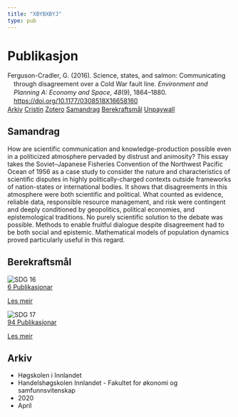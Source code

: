```yaml
---
title: "XBYBXBYJ"
type: pub
---
```

<h1>Publikasjon</h1>
<article id="csl-bib-container-XBYBXBYJ" class="csl-bib-container">
  <div class="csl-bib-body" style="line-height: 1.35; padding-left: 1em; text-indent:-1em;">
  <div class="csl-entry">Ferguson-Cradler, G. (2016). Science, states, and salmon: Communicating through disagreement over a Cold War fault line. <i>Environment and Planning A: Economy and Space</i>, <i>48</i>(9), 1864&#x2013;1880. <a href="https://doi.org/10.1177/0308518X16658160">https://doi.org/10.1177/0308518X16658160</a></div>
</div>
  <div class="csl-bib-buttons">
    <a href="#taxonomy-article-XBYBXBYJ" class="csl-bib-button">Arkiv</a>
    <a href="https://app.cristin.no/results/show.jsf?id=1807167" alt="Cristin URL" class="csl-bib-button">Cristin</a>
    <a href="http://zotero.org/groups/5402882/items/XBYBXBYJ" alt="Zotero URL" class="csl-bib-button">Zotero</a>
    <a href="#abstract-article-XBYBXBYJ" class="csl-bib-button">Samandrag</a>
    <a href="#sdg-article-XBYBXBYJ" class="csl-bib-button">Berekraftsmål</a>
    <a href="https://doi.org/10.1177/0308518x16658160" class="csl-bib-button">Unpaywall</a>
  </div>
  <div id="csl-bib-meta-container-XBYBXBYJ"></div>
</article>
<div id="csl-bib-meta-XBYBXBYJ" class="csl-bib-meta">
  <article id="abstract-article-XBYBXBYJ" class="abstract-article">
    <h1>Samandrag</h1>
    How are scientific communication and knowledge-production possible even in a politicized atmosphere pervaded by distrust and animosity? This essay takes the Soviet–Japanese Fisheries Convention of the Northwest Pacific Ocean of 1956 as a case study to consider the nature and characteristics of scientific disputes in highly politically-charged contexts outside frameworks of nation-states or international bodies. It shows that disagreements in this atmosphere were both scientific and political. What counted as evidence, reliable data, responsible resource management, and risk were contingent and deeply conditioned by geopolitics, political economies, and epistemological traditions. No purely scientific solution to the debate was possible. Methods to enable fruitful dialogue despite disagreement had to be both social and epistemic. Mathematical models of population dynamics proved particularly useful in this regard.
  </article>
  <article id="sdg-article-XBYBXBYJ" class="sdg-article">
    <h1>Berekraftsmål</h1>
    <div class="sdg-container"><div id="sdg16" class="sdg"> <img src="{{< params subfolder >}}images/sdg/sdg16_no.png" class="image" alt="SDG 16"> <div class="sdg-overlay"> <a href="{{< params subfolder >}}no/archive/?sdg=16#archive" class="sdg-publication-count"><span>6</span> Publikasjonar</a> <p><a href="NA" class="sdg-read-more">Les meir</a></p> </div> </div> <div id="sdg17" class="sdg"> <img src="{{< params subfolder >}}images/sdg/sdg17_no.png" class="image" alt="SDG 17"> <div class="sdg-overlay"> <a href="{{< params subfolder >}}no/archive/?sdg=17#archive" class="sdg-publication-count"><span>94</span> Publikasjonar</a> <p><a href="NA" class="sdg-read-more">Les meir</a></p> </div> </div></div>
  </article>
  <article id="taxonomy-article-XBYBXBYJ" class="taxonomy-article">
    <h1>Arkiv</h1>
    <ul>
      <li>Høgskolen i Innlandet</li>
      <li>Handelshøgskolen Innlandet - Fakultet for økonomi og samfunnsvitenskap</li>
      <li>2020</li>
      <li>April</li>
    </ul>
  </article>
</div>
